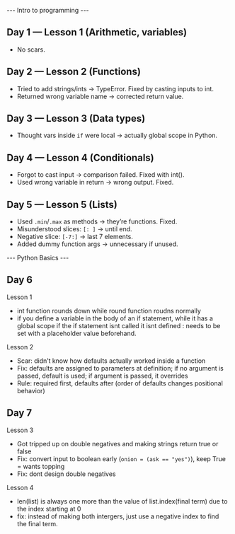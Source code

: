 

--- Intro to programming ---
## Day 1 — Lesson 1 (Arithmetic, variables)
- No scars.

## Day 2 — Lesson 2 (Functions)
- Tried to add strings/ints → TypeError. Fixed by casting inputs to int.
- Returned wrong variable name → corrected return value.

## Day 3 — Lesson 3 (Data types)
- Thought vars inside `if` were local → actually global scope in Python.

## Day 4 — Lesson 4 (Conditionals)
- Forgot to cast input → comparison failed. Fixed with int().
- Used wrong variable in return → wrong output. Fixed.

## Day 5 — Lesson 5 (Lists)
- Used `.min`/`.max` as methods → they’re functions. Fixed.
- Misunderstood slices: `[: ]` → until end.
- Negative slice: `[-7:]` → last 7 elements. 
- Added dummy function args → unnecessary if unused.

--- Python Basics ---

## Day 6 
Lesson 1 
- int function rounds down while round function roudns normally
- if you define a variable in the body of an if statement, while it has a global scope if the if statement isnt called it isnt defined : needs to be set with a placeholder value beforehand.

Lesson 2
- Scar: didn’t know how defaults actually worked inside a function
- Fix: defaults are assigned to parameters at definition; if no argument is passed, default is used; if argument is passed, it overrides
- Rule: required first, defaults after (order of defaults changes positional behavior)


## Day 7
Lesson 3
- Got tripped up on double negatives and making strings return true or false
- Fix: convert input to boolean early (`onion = (ask == "yes")`), keep True = wants topping
- Fix: dont design double negatives

Lesson 4
- len(list) is always one more than the value of list.index(final term) due to the index starting at 0
- fix: instead of making both intergers, just use a negative index to find the final term.